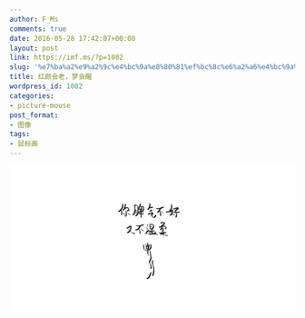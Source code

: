 ```yaml
---
author: F_Ms
comments: true
date: 2016-05-28 17:42:07+00:00
layout: post
link: https://imf.ms/?p=1082
slug: '%e7%ba%a2%e9%a2%9c%e4%bc%9a%e8%80%81%ef%bc%8c%e6%a2%a6%e4%bc%9a%e9%86%92'
title: 红颜会老，梦会醒
wordpress_id: 1082
categories:
- picture-mouse
post_format:
- 图像
tags:
- 鼠标画
---
```


![你脾气不好，又不温柔_20160528](/img/post/wp/2016/05/你脾气不好，又不温柔_20160528.png)
